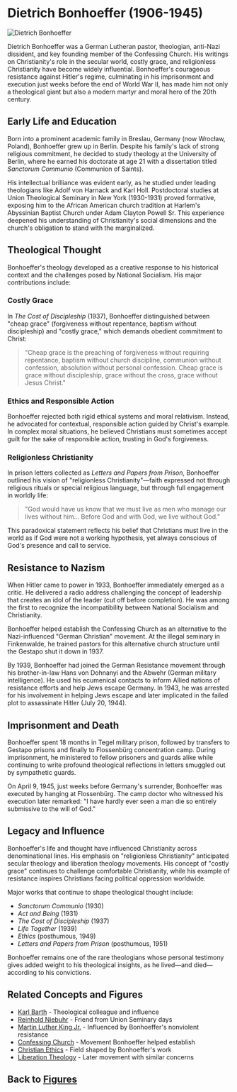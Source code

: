 # Dietrich Bonhoeffer (1906-1945)

![Dietrich Bonhoeffer](../images/figures/dietrich_bonhoeffer.jpg)

Dietrich Bonhoeffer was a German Lutheran pastor, theologian, anti-Nazi dissident, and key founding member of the Confessing Church. His writings on Christianity's role in the secular world, costly grace, and religionless Christianity have become widely influential. Bonhoeffer's courageous resistance against Hitler's regime, culminating in his imprisonment and execution just weeks before the end of World War II, has made him not only a theological giant but also a modern martyr and moral hero of the 20th century.

## Early Life and Education

Born into a prominent academic family in Breslau, Germany (now Wrocław, Poland), Bonhoeffer grew up in Berlin. Despite his family's lack of strong religious commitment, he decided to study theology at the University of Berlin, where he earned his doctorate at age 21 with a dissertation titled *Sanctorum Communio* (Communion of Saints).

His intellectual brilliance was evident early, as he studied under leading theologians like Adolf von Harnack and Karl Holl. Postdoctoral studies at Union Theological Seminary in New York (1930-1931) proved formative, exposing him to the African American church tradition at Harlem's Abyssinian Baptist Church under Adam Clayton Powell Sr. This experience deepened his understanding of Christianity's social dimensions and the church's obligation to stand with the marginalized.

## Theological Thought

Bonhoeffer's theology developed as a creative response to his historical context and the challenges posed by National Socialism. His major contributions include:

### Costly Grace
In *The Cost of Discipleship* (1937), Bonhoeffer distinguished between "cheap grace" (forgiveness without repentance, baptism without discipleship) and "costly grace," which demands obedient commitment to Christ:

>"Cheap grace is the preaching of forgiveness without requiring repentance, baptism without church discipline, communion without confession, absolution without personal confession. Cheap grace is grace without discipleship, grace without the cross, grace without Jesus Christ."

### Ethics and Responsible Action
Bonhoeffer rejected both rigid ethical systems and moral relativism. Instead, he advocated for contextual, responsible action guided by Christ's example. In complex moral situations, he believed Christians must sometimes accept guilt for the sake of responsible action, trusting in God's forgiveness.

### Religionless Christianity
In prison letters collected as *Letters and Papers from Prison*, Bonhoeffer outlined his vision of "religionless Christianity"—faith expressed not through religious rituals or special religious language, but through full engagement in worldly life:

>"God would have us know that we must live as men who manage our lives without him... Before God and with God, we live without God."

This paradoxical statement reflects his belief that Christians must live in the world as if God were not a working hypothesis, yet always conscious of God's presence and call to service.

## Resistance to Nazism

When Hitler came to power in 1933, Bonhoeffer immediately emerged as a critic. He delivered a radio address challenging the concept of leadership that creates an idol of the leader (cut off before completion). He was among the first to recognize the incompatibility between National Socialism and Christianity.

Bonhoeffer helped establish the Confessing Church as an alternative to the Nazi-influenced "German Christian" movement. At the illegal seminary in Finkenwalde, he trained pastors for this alternative church structure until the Gestapo shut it down in 1937.

By 1939, Bonhoeffer had joined the German Resistance movement through his brother-in-law Hans von Dohnanyi and the Abwehr (German military intelligence). He used his ecumenical contacts to inform Allied nations of resistance efforts and help Jews escape Germany. In 1943, he was arrested for his involvement in helping Jews escape and later implicated in the failed plot to assassinate Hitler (July 20, 1944).

## Imprisonment and Death

Bonhoeffer spent 18 months in Tegel military prison, followed by transfers to Gestapo prisons and finally to Flossenbürg concentration camp. During imprisonment, he ministered to fellow prisoners and guards alike while continuing to write profound theological reflections in letters smuggled out by sympathetic guards.

On April 9, 1945, just weeks before Germany's surrender, Bonhoeffer was executed by hanging at Flossenbürg. The camp doctor who witnessed his execution later remarked: "I have hardly ever seen a man die so entirely submissive to the will of God."

## Legacy and Influence

Bonhoeffer's life and thought have influenced Christianity across denominational lines. His emphasis on "religionless Christianity" anticipated secular theology and liberation theology movements. His concept of "costly grace" continues to challenge comfortable Christianity, while his example of resistance inspires Christians facing political oppression worldwide.

Major works that continue to shape theological thought include:
- *Sanctorum Communio* (1930)
- *Act and Being* (1931)
- *The Cost of Discipleship* (1937)
- *Life Together* (1939)
- *Ethics* (posthumous, 1949)
- *Letters and Papers from Prison* (posthumous, 1951)

Bonhoeffer remains one of the rare theologians whose personal testimony gives added weight to his theological insights, as he lived—and died—according to his convictions.

## Related Concepts and Figures

- [Karl Barth](karl_barth.md) - Theological colleague and influence
- [Reinhold Niebuhr](reinhold_niebuhr.md) - Friend from Union Seminary days
- [Martin Luther King Jr.](martin_luther_king.md) - Influenced by Bonhoeffer's nonviolent resistance
- [Confessing Church](../denominations/lutheran_churches.md) - Movement Bonhoeffer helped establish
- [Christian Ethics](../beliefs/christian_ethics.md) - Field shaped by Bonhoeffer's work
- [Liberation Theology](../beliefs/liberation_theology.md) - Later movement with similar concerns

## Back to [Figures](./README.md)
